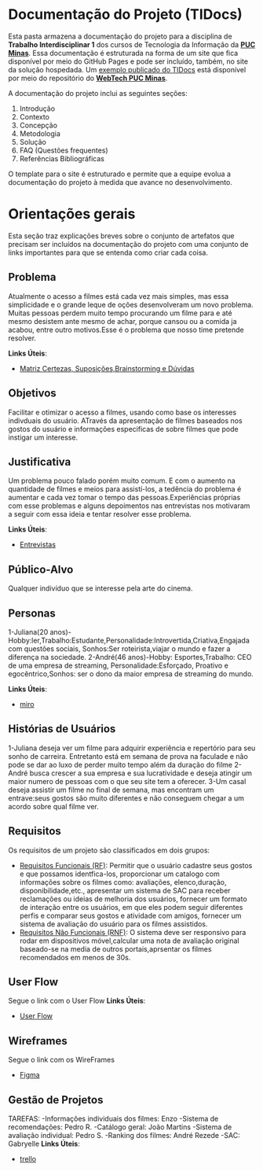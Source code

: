 # Documentação do Projeto (TIDocs)

Esta pasta armazena a documentação do projeto para a disciplina de **Trabalho Interdisciplinar 1** dos cursos de Tecnologia da Informação da **[PUC Minas](https://pucminas.br)**. Essa documentação é estruturada na forma de um site que fica disponível por meio do GitHub Pages e pode ser incluído, também, no site da solução hospedada. Um [exemplo publicado do TIDocs](https://webtech-puc-minas.github.io/ti1-template/) está disponível por meio do repositório do **[WebTech PUC Minas](https://github.com/webtech-pucminas)**.

A documentação do projeto inclui as seguintes seções:

1. Introdução
2. Contexto
3. Concepção
4. Metodologia
5. Solução
6. FAQ (Questões frequentes)
7. Referências Bibliográficas

O template para o site é estruturado e permite que a equipe evolua a documentação do projeto à medida que avance no desenvolvimento.

# Orientações gerais

Esta seção traz explicações breves sobre o conjunto de artefatos que precisam ser incluídos na documentação do projeto com uma conjunto de links importantes para que se entenda como criar cada coisa. 

## Problema

Atualmente o acesso a filmes está cada vez mais simples, mas essa simplicidade e o grande leque de oções 
desenvolveram um novo problema. Muitas pessoas perdem muito tempo procurando um filme para e até mesmo desistem ante mesmo de achar, porque cansou ou a comida ja acabou, entre outro motivos.Esse é o problema que nosso time pretende resolver.



**Links Úteis**:

- [Matriz Certezas, Suposições,Brainstorming e Dúvidas](https://miro.com/app/board/uXjVMoA9Jqo=/?share_link_id=91568262008)

## Objetivos

Facilitar e otimizar o acesso a filmes, usando como base os interesses indivduais do usuário. ATravés da apresentação de filmes baseados nos gostos do usuário e informações especificas de sobre filmes que pode instigar um interesse.

## Justificativa

Um problema pouco falado porém muito comum. E com o aumento na quantidade de filmes e meios para assistí-los, a tedência do problema é aumentar e cada vez tomar o tempo das pessoas.Experiências próprias com esse problemas e alguns depoimentos nas entrevistas nos motivaram a seguir com essa ideia e tentar resolver esse problema.

**Links Úteis**:

- [Entrevistas](https://miro.com/app/board/uXjVMoA9Jqo=/?share_link_id=91568262008)

## Público-Alvo
Qualquer indivíduo que se interesse pela arte do cinema.

## Personas

1-Juliana(20 anos)-Hobby:ler,Trabalho:Estudante,Personalidade:Introvertida,Criativa,Engajada com questões sociais, Sonhos:Ser roteirista,viajar o mundo e fazer a diferença na sociedade.
2-André(46 anos)-Hobby: Esportes,Trabalho: CEO de uma empresa de streaming, Personalidade:Esforçado, Proativo e egocêntrico,Sonhos: ser o dono da maior empresa de streaming do mundo.

**Links Úteis**:

- [miro](https://miro.com/app/board/uXjVMoA9Jqo=/?share_link_id=91568262008)
## Histórias de Usuários

1-Juliana deseja ver um filme para adquirir experiência e repertório para seu sonho de carreira. Entretanto está em semana de prova na faculade e não pode se dar ao luxo de perder muito tempo além da duração do filme
2-André busca crescer a sua empresa e sua lucratividade e deseja atingir um maior numero de pessoas com o que seu site tem a oferecer.
3-Um casal deseja assistir um filme no final de semana, mas encontram um entrave:seus gostos são muito diferentes e não conseguem chegar a um acordo sobre qual filme ver.

## Requisitos

Os requisitos de um projeto são classificados em dois grupos:

- [Requisitos Funcionais (RF)](https://pt.wikipedia.org/wiki/Requisito_funcional):
  Permitir que o usuário cadastre seus gostos e que possamos identfica-los, proporcionar um catalogo com informações sobre os filmes como: avaliações, elenco,duração, disponibilidade,etc., apresentar um sistema de SAC para receber reclamações ou ideias de melhoria dos usuários, fornecer um formato de interação entre os usuários, em que eles podem seguir diferentes perfis e comparar seus gostos e atividade com amigos, fornecer um sistema de avaliação do usuário para os filmes assistidos.
- [Requisitos Não Funcionais (RNF)](https://pt.wikipedia.org/wiki/Requisito_n%C3%A3o_funcional):
  O sistema deve ser responsivo para rodar em dispositivos móvel,calcular uma nota de avaliação original baseado-se na media de outros portais,aprsentar os filmes recomendados em menos de 30s.

## User Flow
Segue o link com o User Flow
**Links Úteis**:
- [User Flow](https://www.figma.com/community/tag/review/free)

## Wireframes
Segue o link com os WireFrames
- [Figma](https://www.figma.com/community/tag/review/free)

## Gestão de Projetos
TAREFAS:
-Informações individuais dos filmes: Enzo
-Sistema de recomendações: Pedro R.
-Catálogo geral: João Martins
-Sistema de avaliação individual: Pedro S.
-Ranking dos filmes: André Rezede
-SAC: Gabryelle
**Links Úteis**:

- [trello](https://trello.com/invite/b/peaPnun8/ATTI966701a27b5f77f1f29305f60a3aba513E899AF5/kanban)